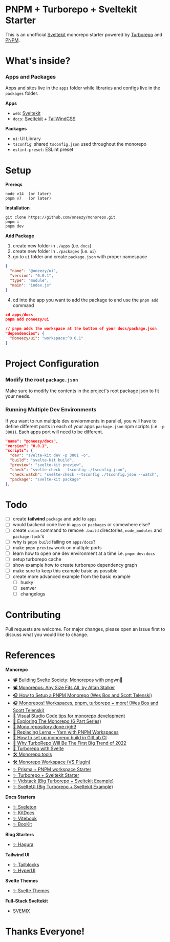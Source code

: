 # PNPM + Turborepo + Sveltekit Starter 

This is an unofficial [Sveltekit](https://kit.svelte.dev/) monorepo starter powered by [Turborepo](https://turborepo.org/) and [PNPM](https://pnpm.io/).

# What's inside?
### Apps and Packages

Apps and sites live in the `apps` folder while libraries and configs live in the `packages` folder.

**Apps**
- `web`: [Sveltekit](https://kit.svelte.dev)
- `docs`: [Sveltekit](https://kit.svelte.dev) + [TailWindCSS](https://tailwindcss.com/)
  
**Packages**
- `ui`: UI Library
- `tsconfig`: shared `tsconfig.json` used throughout the monorepo
- `eslint-preset`: ESLint preset

# Setup

**Prereqs**
```
node v14  (or later)
pnpm v7   (or later)
```

**Installation**
```
git clone https://github.com/oneezy/monorepo.git
pnpm i
pnpm dev
```

**Add Package**
1. create new folder in `./apps` (i.e. `docs`)
2. create new folder in `./packages` (i.e. `ui`)
3. go to `ui` folder and create `package.json` with proper namespace
```json
{
  "name": "@oneezy/ui",
  "version": "0.0.1",
  "type": "module",
  "main": "index.js"
}
```
4. cd into the app you want to add the package to and use the `pnpm add` command
```json
cd apps/docs
pnpm add @oneezy/ui

// pnpm adds the workspace at the bottom of your docs/package.json
"dependencies": {
  "@oneezy/ui": "workspace:^0.0.1"
}
```

# Project Configuration

### Modify the root `package.json`

Make sure to modify the contents in the project's root package json to fit your needs.

### Running Multiple Dev Environments

If you want to run multiple dev enviornments in parallel, you will have to define different ports in each of your apps `package.json` npm scripts (i.e. `-p 3001`). Each apps port will need to be different.

```json
"name": "@oneezy/docs",
"version": "0.0.1",
"scripts": {
  "dev": "svelte-kit dev -p 3001 -o",
  "build": "svelte-kit build",
  "preview": "svelte-kit preview",
  "check": "svelte-check --tsconfig ./tsconfig.json",
  "check:watch": "svelte-check --tsconfig ./tsconfig.json --watch",
  "package": "svelte-kit package"
},
```

# Todo
- [ ] create **tailwind** `package` and add to `apps`
- [ ] would backend code live in `apps` or `packages` or somewhere else?
- [ ] create `clean` command to remove `.build` directories, `node_modules` and `package-lock`'s
- [ ] why is `pnpm build` failing on `apps/docs`?
- [ ] make `pnpm preview` work on multiple ports
- [ ] learn how to open one dev environment at a time i.e. `pnpm dev:docs`
- [ ] setup turborepo cache
- [ ] show example how to create turborepo dependency graph
- [ ] make sure to keep this example basic as possible
- [ ] create more advanced example from the basic example
  - [ ] husky
  - [ ] semver
  - [ ] changelogs

# Contributing

Pull requests are welcome. For major changes, please open an issue first to discuss what you would like to change.

# References

**Monorepo**
- [📽️ Building Svelte Society: Monorepos with pngwn🐧](https://youtu.be/gKxz7R9dX0w)
- [📽️ Monorepos: Any Size Fits All, by Altan Stalker](https://www.youtube.com/watch?v=elKsZvowdok)
- [🎧 How to Setup a PNPM Monorepo (Wes Bos and Scott Telenski)](https://syntax.fm/show/401/hasty-treat-how-to-setup-a-pnpm-monorepo)
- [🎧 Monorepos! Workspaces, pnpm, turborepo + more! (Wes Bos and Scott Telenski)](https://syntax.fm/show/426/monorepos-workspaces-pnpm-turborepo-more)
- [📖 Visual Studio Code tips for monorepo development](https://medium.com/rewrite-tech/visual-studio-code-tips-for-monorepo-development-with-multi-root-workspaces-and-extension-6b69420ecd12)
- [📖 Exploring The Monorepo (6 Part Series)](https://dev.to/jonlauridsen/series/12073)
- [📖 Mono repository done right!](https://blog.ghaiklor.com/2020/07/12/mono-repository-done-right/)
- [📖 Replacing Lerna + Yarn with PNPM Workspaces](https://www.raulmelo.dev/blog/replacing-lerna-and-yarn-with-pnpm-workspaces)
- [📖 How to set up monorepo build in GitLab CI](https://how-to.dev/how-to-set-up-monorepo-build-in-gitlab-ci)
- [📖 Why TurboRepo Will Be The First Big Trend of 2022](https://dev.to/swyx/why-turborepo-will-be-the-first-big-trend-of-2022-4gfj)
- [📖 Turborepo with Svelte](https://nenadkostic.com/blog/turborepo-sveltekit/)
- [🛠️ Monorepo.tools](https://monorepo.tools)
- [🛠️ Monorepo Workspace (VS Plugin)](https://marketplace.visualstudio.com/items?itemName=folke.vscode-monorepo-workspace)
- [✨ Prisma + PNPM workspace Starter](https://github.com/millsp/prisma-pnpm-workspace)
- [✨ Turborepo + Sveltekit Starter](https://github.com/Brisklemonade/turbosvelte)
- [✨ Vidstack (Big Turborepo + Sveltekit Example)](https://github.com/vidstack/vidstack)
- [✨ SvelteUI (Big Turborepo + Sveltekit Example)](https://github.com/svelteuidev/svelteui)

**Docs Starters**
- [✨ Sveleton](https://github.com/Brisklemonade/sveleton)
- [✨ KitDocs](https://github.com/svelteness/kit-docs)
- [✨ Vitebook](https://github.com/vitebook/vitebook)
- [✨ BooKit](https://vitebook.dev)

**Blog Starters**
- [✨ Hagura](https://github.com/sharu725/hagura-sveltekit)

**Tailwind UI**
- [✨ Tailblocks](https://tailblocks.cc/)
- [✨ HyperUI](https://www.hyperui.dev/)

**Svelte Themes**
- [✨ Svelte Themes](https://www.sveltethemes.dev/)

**Full-Stack Sveltekit**
- [SVEMIX](https://www.svemix.com/)


# Thanks Everyone!
